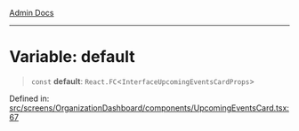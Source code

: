 [Admin Docs](/)

***

# Variable: default

> `const` **default**: `React.FC`\<`InterfaceUpcomingEventsCardProps`\>

Defined in: [src/screens/OrganizationDashboard/components/UpcomingEventsCard.tsx:67](https://github.com/PalisadoesFoundation/talawa-admin/blob/main/src/screens/OrganizationDashboard/components/UpcomingEventsCard.tsx#L67)
